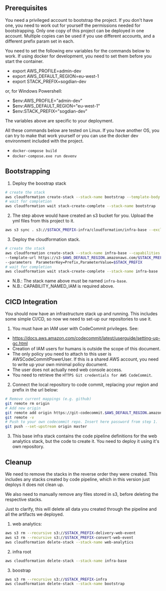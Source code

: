 ## Prerequisites

You need a privileged account to bootstrap the project. If you don't have one, you need to work out for yourself the permissions needed for bootstrapping.
Only one copy of this project can be deployed in one account.
Multiple copies can be used if you use different accounts, and a different prefix param set in each.

You need to set the following env variables for the commands below to work. If using docker for development, you need to set them before you start the container.
  - export AWS_PROFILE=admin-dev
  - export AWS_DEFAULT_REGION=eu-west-1
  - export STACK_PREFIX=sogdian-dev

or, for Windows Powershell:

  - $env:AWS_PROFILE="admin-dev"
  - $env:AWS_DEFAULT_REGION="eu-west-1"
  - $env:STACK_PREFIX="sogdian-dev"

The variables above are specific to your deployment.

All these commands below are tested on Linux. If you have another OS, you can try to make that work yourself or you can use the docker dev environment included with the project.
  - `docker-compose build`
  - `docker-compose.exe run devenv`

## Bootstrapping
1. Deploy the boostrap stack
```bash
# create the stack
aws cloudformation create-stack --stack-name bootstrap --template-body file://./bootstrap.yml --parameters  ParameterKey=Prefix,ParameterValue=$STACK_PREFIX
# wait for completion
aws cloudformation wait stack-create-complete --stack-name bootstrap
```
2. The step above would have created an s3 bucket for you. Upload the yml files from this project to it.
```bash
aws s3 sync . s3://$STACK_PREFIX-infra/cloudformation/infra-base --exclude "*" --include "*.yml"
```
3. Deploy the cloudformation stack.
```bash
# create the stack
aws cloudformation create-stack --stack-name infra-base --capabilities CAPABILITY_NAMED_IAM \
--template-url https://s3-$AWS_DEFAULT_REGION.amazonaws.com/$STACK_PREFIX-infra/cloudformation/infra-base/infra-base-top.yml \
--parameters  ParameterKey=Prefix,ParameterValue=$STACK_PREFIX
# wait for completion
aws cloudformation wait stack-create-complete --stack-name infra-base
```
  * N.B.: The stack name above must be named `infra-base`.
  * N.B.: CAPABILITY_NAMED_IAM is required above.

## CICD Integration

You should now have an infrastructure stack up and running. This includes some simple CI/CD, so now we need to set-up our repositories to use it.

1. You must have an IAM user with CodeCommit privileges. See:
  - https://docs.aws.amazon.com/codecommit/latest/userguide/setting-up-gc.html
  - Creation of IAM users for humans is outside the scope of this document.
  - The only policy you need to attach to this user is AWSCodeCommitPowerUser. If this is a shared AWS account, you need to write up your own minimal policy document.
  - The user does not actually need web console access.
  - You need to retrieve the `HTTPS Git credentials for AWS CodeCommit`.

2. Connect the local repository to code commit, replacing your region and prefix in the url below:
```bash
# Remove current mappings (e.g. github)
git remote rm origin
# Add new origin
git remote add origin https://git-codecommit.$AWS_DEFAULT_REGION.amazonaws.com/v1/repos/$STACK_PREFIX-infra
git remote -v
# Push to your own codecommit repo. Insert here password from step 1.
git push --set-upstream origin master
```

3. This base infra stack contains the code pipeline definitions for the web analytics stack, but the code to create it. You need to deploy it using it's own repository.


## Cleanup

We need to remove the stacks in the reverse order they were created. This includes any stacks created by code pipeline, which in this version just deploys it does not clean up.

We also need to manually remove any files stored in s3, before deleting the respective stacks.

Just to clarify, this will delete all data you created through the pipeline and all the artifacts we deployed.

1. web analytics:
```bash
aws s3 rm --recursive s3://$STACK_PREFIX-delivery-web-event
aws s3 rm --recursive s3://$STACK_PREFIX-convert-web-event
aws cloudformation delete-stack --stack-name web-analytics
```

2. infra root
```bash
aws cloudformation delete-stack --stack-name infra-base
```
3. boostrap
```bash
aws s3 rm --recursive s3://$STACK_PREFIX-infra
aws cloudformation delete-stack --stack-name bootstrap
```
